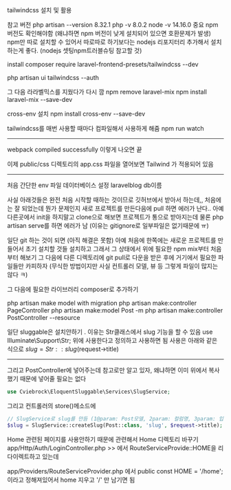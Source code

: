 tailwindcss 설치 및 활용

참고 버전
php artisan --version
8.32.1
php -v
8.0.2
node -v
14.16.0
중요 npm 버전도 확인해야함 (왜냐하면 npm 버전이 낮게 설치되어 있으면 호환문제가 발생)
npm만 따로 설치할 수 있어서 따로따로 하기보다는 nodejs 리포지터리 추가해서 설치하는게 좋다. (nodejs 셋팅npm트러블슈팅 참고할 것)


install
composer require laravel-frontend-presets/tailwindcss --dev

php artisan ui tailwindcss --auth

그 다음 라라벨믹스를 지웠다가 다시 깜 
npm remove laravel-mix
npm install laravel-mix --save-dev

cross-env 설치
npm install cross-env --save-dev 

tailwindcss를 매번 사용할 때마다 컴파일해서 사용하게 해줌
npm run watch

----------------
webpack compiled successfully 이렇게 나오면 끝

이제 public/css 디렉토리의 app.css 파일을 열어보면
Tailwind 가 적용되어 있음

-------------
처음 간단한 env 파일 데이터베이스 설정
laravelblog db이름

사실 아래것들은 완전 처음 시작할 때하는 것이므로
깃허브에서 받아서 하는데,, 처음에는 잘 되었는데 뭔가 문제인지 새로 프로젝트를 만든다음에 pull 하면 에러가 난다.. 
아예 다른곳에서  init을 하지말고 clone으로 해보면 프로젝트가 통으로 받아지는데 
물론 php artisan serve를 하면 에러가 남 (이유는 gitignore로 일부파일은 없기때문에 ㅠ)

일단 git 하는 것이 되면 (아직 해결은 못함)
아예 처음에 한쪽에는 새로운 프로젝트를 만들어서 초기 설치할 것들 설치하고
그래서 그 상태에서 위에 필요한 npm mix부터 처음부터 해보기
그 다음에 다른 디렉토리에 git pull로 다운을 받은 후에 
거기에서 필요한 파일들만 카피하자 (무식한 방법이지만 사실 컨트롤러 모델, 뷰 등 그렇게 파일이 많지는 않다 ㅋ)


그 다음에 필요한 라이브러리 composer로 추가하기

php artisan make model with migration
php artisan make:controller PageController
php artisan make:model Post -m
php artisan make:controller PostController --resource



일단  sluggable은 설치안하기 . 이유는 Str클래스에서 slug 기능을 할 수 있음
use Illuminate\Support\Str; 위에 사용한다고 정의하고 사용하면 됨
사용은 아래와 같은 식으로
$slug = Str::slug($request->title)

<!-- cviebrock/eloquent-sluggable 컴포저 설치
composer require cviebrock/eloquent-sluggable -->


___

그리고 PostController에 넣어주는데 참고로만 알고 있자, 왜냐하면 이미 위에서 복사했기 때문에 넣어줄 필요는 없다
```php
use Cviebrock\EloquentSluggable\Services\SlugService;
```
그리고 컨트롤러의 store()메소드에
```php
// SlugService로 slug를 만듬 (1@param: Post모델, 2param: 컬럼명, 3param: 입력받은 title)
$slug = SlugService::createSlug(Post::class, 'slug', $request->title);
```


Home 관련된 페이지를 사용안하기 때문에 
관련해서 Home 디렉토리 바꾸기
app/Http/Auth/LoginController.php >> 에서 
RouteServiceProvide::HOME을 리다이렉트하고 있는데 

app/Providers/RouteServiceProvider.php 에서 
public const HOME = '/home'; 이라고 정해져있어서 home 지우고 '/' 만 남기면 됨
